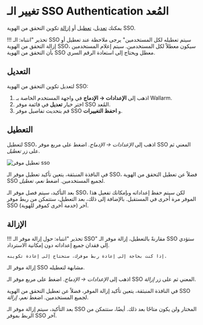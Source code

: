 # تغيير الـ SSO Authentication المُعد

[img-disable-sso-provider]:     ../../../images/admin-guides/configuration-guides/sso/disable-sso-provider.png

[doc-setup-sso-gsuite]:     gsuite/overview.md
[doc-setup-sso-okta]:       okta/overview.md

[anchor-edit]:      #editing
[anchor-disable]:   #disabling
[anchor-remove]:    #removing

يمكنك [تعديل][anchor-edit]، [تعطيل][anchor-disable] أو [إزالة][anchor-remove] تكوين التحقق من الهوية SSO.

!!! تحذير "انتباه: الـ SSO سيتم تعطيله لكل المستخدمين"
    يرجى ملاحظة عند تعطيل أو إزالة التحقق من الهوية SSO، سيكون معطلاً لكل المستخدمين. سيتم إعلام المستخدمين بأن التحقق من الهوية SSO معطل ويحتاج إلى استعادة الرقم السري.

## التعديل

لتعديل تكوين التحقق من الهوية SSO:

1. اذهب إلى **الإعدادات → الإدماج** في واجهة المستخدم الخاصة بـ Wallarm.
2. اختر خيار **تعديل** في قائمة موفر SSO المُعد.
3. قم بتحديث تفاصيل موفر SSO و **احفظ التغييرات**.

##  التعطيل

لتعطيل SSO، اذهب إلى *الإعدادات → الإدماج*. اضغط على مربع موفر SSO المعني ثم على زر *تعطيل*.

![تعطيل موفر sso][img-disable-sso-provider]

في النافذة المنبثقة، يتعين تأكيد تعطيل موفر الـ SSO، فضلاً عن تعطيل التحقق من الهوية SSO لجميع المستخدمين.
اضغط *نعم، تعطيل*.

بعد التأكيد، سيتم فصل موفر الـ SSO، لكن سيتم حفظ إعداداته وبإمكانك تفعيل هذا الموفر مرة أخرى في المستقبل. بالإضافة إلى ذلك، بعد التعطيل، ستتمكن من ربط موفر SSO آخر (خدمة أخرى كموفر للهوية).

##  الإزالة

!!! تحذير "انتباه: حول إزالة موفر الـ SSO"
    مقارنةً بالتعطيل، إزالة موفر الـ SSO ستؤدي إلى فقدان جميع إعداداته دون إمكانية الاسترداد.

    إذا كنت بحاجة إلى إعادة ربط موفرك، ستحتاج إلى إعادة تكوينه.

إزالة موفر الـ SSO مشابهة لتعطيله.

اذهب إلى *الإعدادات → الإدماج*. اضغط على مربع موفر الـ SSO المعني ثم على زر *إزالة*.

في النافذة المنبثقة، يتعين تأكيد إزالة الموفر، فضلاً عن تعطيل التحقق من الهوية SSO لجميع المستخدمين.
اضغط *نعم، إزالة*.

بعد التأكيد، سيتم إزالة موفر الـ SSO المختار ولن يكون متاحًا بعد ذلك. أيضًا، ستتمكن من الربط بموفر SSO آخر.